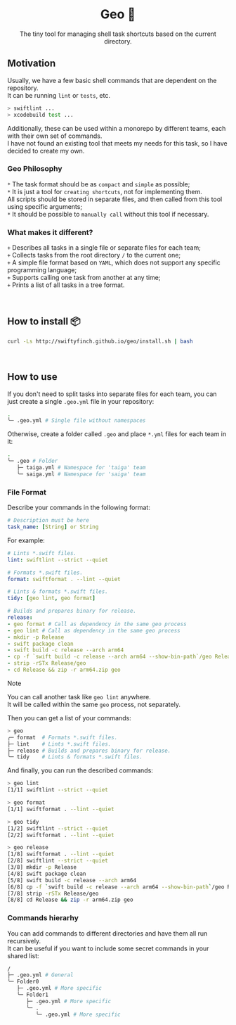 <h1 align="center">Geo 🐚</h1>
<p align="center">The tiny tool for managing shell task shortcuts based on the current directory.</p>

## Motivation

Usually, we have a few basic shell commands that are dependent on the repository. \
It can be running `lint` or `tests`, etc.
```sh
> swiftlint ...
> xcodebuild test ...
```
Additionally, these can be used within a monorepo by different teams, each with their own set of commands. \
I have not found an existing tool that meets my needs for this task, so I have decided to create my own.

### Geo Philosophy

`*` The task format should be as `compact` and `simple` as possible; \
`*` It is just a tool for `creating shortcuts`, not for implementing them. \
    All scripts should be stored in separate files, and then called from this tool using specific arguments; \
`*` It should be possible to `manually call` without this tool if necessary.

### What makes it different?

`+` Describes all tasks in a single file or separate files for each team; \
`+` Collects tasks from the root directory `/` to the current one; \
`+` A simple file format based on `YAML`, which does not support any specific programming language; \
`+` Supports calling one task from another at any time; \
`+` Prints a list of all tasks in a tree format.

<br>

## How to install 📦

```sh
curl -Ls http://swiftyfinch.github.io/geo/install.sh | bash
```

<br>

## How to use

If you don't need to split tasks into separate files for each team, you can just create a single `.geo.yml` file in your repository:
```sh
.
╰─ .geo.yml # Single file without namespaces
```

Otherwise, create a folder called `.geo` and place `*.yml` files for each team in it:
```sh
.
╰─ .geo # Folder
   ├─ taiga.yml # Namespace for 'taiga' team
   ╰─ saiga.yml # Namespace for 'saiga' team
```

### File Format

Describe your commands in the following format:
```yaml
# Description must be here
task_name: [String] or String
```

For example:
```yml
# Lints *.swift files.
lint: swiftlint --strict --quiet

# Formats *.swift files.
format: swiftformat . --lint --quiet

# Lints & formats *.swift files.
tidy: [geo lint, geo format]

# Builds and prepares binary for release.
release:
- geo format # Call as dependency in the same geo process
- geo lint # Call as dependency in the same geo process
- mkdir -p Release
- swift package clean
- swift build -c release --arch arm64
- cp -f `swift build -c release --arch arm64 --show-bin-path`/geo Release/geo
- strip -rSTx Release/geo
- cd Release && zip -r arm64.zip geo
```

> [!NOTE]
> You can call another task like `geo lint` anywhere. \
> It will be called within the same `geo` process, not separately.

Then you can get a list of your commands:
```sh
> geo
╭─ format  # Formats *.swift files.
├─ lint    # Lints *.swift files.
├─ release # Builds and prepares binary for release.
╰─ tidy    # Lints & formats *.swift files.
```

And finally, you can run the described commands:
```sh
> geo lint
[1/1] swiftlint --strict --quiet

> geo format
[1/1] swiftformat . --lint --quiet

> geo tidy
[1/2] swiftlint --strict --quiet
[2/2] swiftformat . --lint --quiet

> geo release
[1/8] swiftformat . --lint --quiet
[2/8] swiftlint --strict --quiet
[3/8] mkdir -p Release
[4/8] swift package clean
[5/8] swift build -c release --arch arm64
[6/8] cp -f `swift build -c release --arch arm64 --show-bin-path`/geo Release/geo
[7/8] strip -rSTx Release/geo
[8/8] cd Release && zip -r arm64.zip geo
```

### Commands hierarhy

You can add commands to different directories and have them all run recursively. \
It can be useful if you want to include some secret commands in your shared list:
```sh
/
├─ .geo.yml # General
╰─ Folder0
   ├─ .geo.yml # More specific
   ╰─ Folder1
      ├─ .geo.yml # More specific
      ╰─ .
         ╰─ .geo.yml # More specific
```
